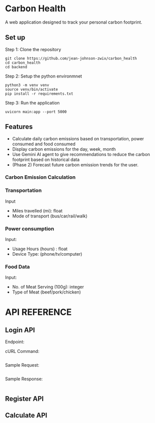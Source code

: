 # Carbon Health
A web application designed to track your personal carbon footprint.


## Set up

Step 1: Clone the repository

```
git clone https://github.com/jean-johnson-zwix/carbon_health
cd carbon_health
cd backend
```

Step 2: Setup the python environmnet

```
python3 -m venv venv
source venv/bin/activate
pip install -r requirements.txt
```

Step 3: Run the application

```
uvicorn main:app --port 5000
```

## Features

- Calculate daily carbon emissions based on transportation, power consumed and food consumed
- Display carbon emissions for the day, week, month
- Use Gemini AI agent to give recommendations to reduce the carbon footprint based on historical data
- (Phase 2) Forecast future carbon emission trends for the user.

### Carbon Emission Calculation

### Transportation
Input
- Miles travelled (mi): float
- Mode of transport (bus/car/rail/walk)

### Power consumption
Input:
- Usage Hours (hours) : float
- Device Type: (phone/tv/computer)

### Food Data
Input: 
- No. of Meat Serving (100g): integer
- Type of Meat (beef/pork/chicken)


# API REFERENCE

## Login API

Endpoint: 

cURL Command:

```
```

Sample Request:

```
```

Sample Response:

```
```

## Register API

## Calculate API

